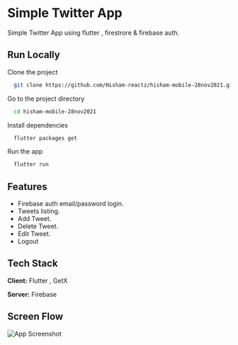 
# Simple Twitter App


Simple Twitter App using flutter , firestrore & firebase auth.



## Run Locally

Clone the project

```bash
  git clone https://github.com/Hisham-reactz/hisham-mobile-28nov2021.git
```

Go to the project directory

```bash
  cd hisham-mobile-28nov2021
```

Install dependencies

```bash
  flutter packages get
```

Run the app

```bash
  flutter run
```


## Features

- Firebase auth email/password login.
- Tweets listing. 
- Add Tweet.
- Delete Tweet.
- Edit Tweet.
- Logout


## Tech Stack

**Client:** Flutter , GetX

**Server:** Firebase


## Screen Flow

![App Screenshot](https://i.ibb.co/nMQj4Sm/wireflow.jpg)

